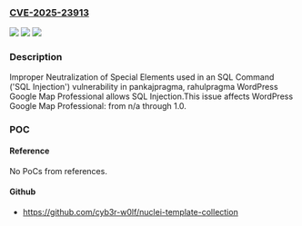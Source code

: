 ### [CVE-2025-23913](https://cve.mitre.org/cgi-bin/cvename.cgi?name=CVE-2025-23913)
![](https://img.shields.io/static/v1?label=Product&message=WordPress%20Google%20Map%20Professional&color=blue)
![](https://img.shields.io/static/v1?label=Version&message=n%2Fa%3C%3D%201.0%20&color=brighgreen)
![](https://img.shields.io/static/v1?label=Vulnerability&message=CWE-89%20Improper%20Neutralization%20of%20Special%20Elements%20used%20in%20an%20SQL%20Command%20('SQL%20Injection')&color=brighgreen)

### Description

Improper Neutralization of Special Elements used in an SQL Command ('SQL Injection') vulnerability in pankajpragma, rahulpragma WordPress Google Map Professional allows SQL Injection.This issue affects WordPress Google Map Professional: from n/a through 1.0.

### POC

#### Reference
No PoCs from references.

#### Github
- https://github.com/cyb3r-w0lf/nuclei-template-collection

